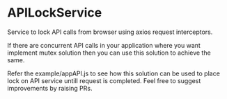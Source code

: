 # APILockService
Service to lock API calls from browser using axios request interceptors.

If there are concurrent API calls in your application where you want implement mutex solution then you can use this solution to achieve the same.

Refer the example/appAPI.js to see how this solution can be used to place lock on API service untill request is completed. Feel free to suggest improvements by raising PRs.
